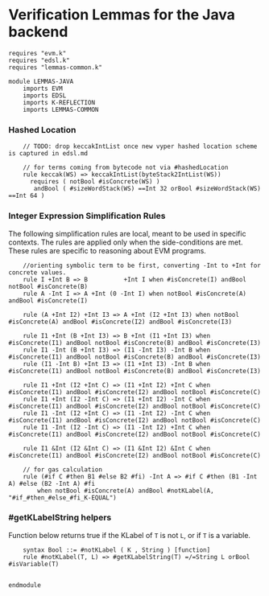 Verification Lemmas for the Java backend
========================================

```k
requires "evm.k"
requires "edsl.k"
requires "lemmas-common.k"

module LEMMAS-JAVA
    imports EVM
    imports EDSL
    imports K-REFLECTION
    imports LEMMAS-COMMON
```

### Hashed Location

```k
    // TODO: drop keccakIntList once new vyper hashed location scheme is captured in edsl.md

    // for terms coming from bytecode not via #hashedLocation
    rule keccak(WS) => keccakIntList(byteStack2IntList(WS))
      requires ( notBool #isConcrete(WS) )
       andBool ( #sizeWordStack(WS) ==Int 32 orBool #sizeWordStack(WS) ==Int 64 )
```

### Integer Expression Simplification Rules

The following simplification rules are local, meant to be used in specific contexts.
The rules are applied only when the side-conditions are met.
These rules are specific to reasoning about EVM programs.

```k
    //orienting symbolic term to be first, converting -Int to +Int for concrete values.
    rule I +Int B => B          +Int I when #isConcrete(I) andBool notBool #isConcrete(B)
    rule A -Int I => A +Int (0 -Int I) when notBool #isConcrete(A) andBool #isConcrete(I)

    rule (A +Int I2) +Int I3 => A +Int (I2 +Int I3) when notBool #isConcrete(A) andBool #isConcrete(I2) andBool #isConcrete(I3)

    rule I1 +Int (B +Int I3) => B +Int (I1 +Int I3) when #isConcrete(I1) andBool notBool #isConcrete(B) andBool #isConcrete(I3)
    rule I1 -Int (B +Int I3) => (I1 -Int I3) -Int B when #isConcrete(I1) andBool notBool #isConcrete(B) andBool #isConcrete(I3)
    rule (I1 -Int B) +Int I3 => (I1 +Int I3) -Int B when #isConcrete(I1) andBool notBool #isConcrete(B) andBool #isConcrete(I3)

    rule I1 +Int (I2 +Int C) => (I1 +Int I2) +Int C when #isConcrete(I1) andBool #isConcrete(I2) andBool notBool #isConcrete(C)
    rule I1 +Int (I2 -Int C) => (I1 +Int I2) -Int C when #isConcrete(I1) andBool #isConcrete(I2) andBool notBool #isConcrete(C)
    rule I1 -Int (I2 +Int C) => (I1 -Int I2) -Int C when #isConcrete(I1) andBool #isConcrete(I2) andBool notBool #isConcrete(C)
    rule I1 -Int (I2 -Int C) => (I1 -Int I2) +Int C when #isConcrete(I1) andBool #isConcrete(I2) andBool notBool #isConcrete(C)

    rule I1 &Int (I2 &Int C) => (I1 &Int I2) &Int C when #isConcrete(I1) andBool #isConcrete(I2) andBool notBool #isConcrete(C)

    // for gas calculation
    rule (#if C #then B1 #else B2 #fi) -Int A => #if C #then (B1 -Int A) #else (B2 -Int A) #fi
        when notBool #isConcrete(A) andBool #notKLabel(A, "#if_#then_#else_#fi_K-EQUAL")
```

### #getKLabelString helpers

Function below returns true if the KLabel of `T` is not `L`, or if `T` is a variable.
```k
    syntax Bool ::= #notKLabel ( K , String ) [function]
    rule #notKLabel(T, L) => #getKLabelString(T) =/=String L orBool #isVariable(T)
```


```k

endmodule
```
